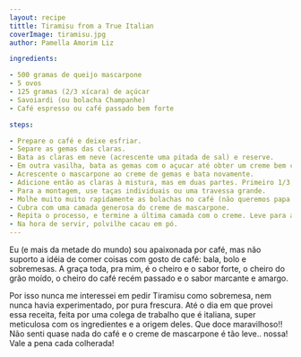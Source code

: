 ```yaml
---
layout: recipe
tittle: Tiramisu from a True Italian
coverImage: tiramisu.jpg
author: Pamella Amorim Liz

ingredients:

- 500 gramas de queijo mascarpone
- 5 ovos
- 125 gramas (2/3 xícara) de açúcar
- Savoiardi (ou bolacha Champanhe)
- Café espresso ou café passado bem forte

steps:

- Prepare o café e deixe esfriar.
- Separe as gemas das claras.
- Bata as claras em neve (acrescente uma pitada de sal) e reserve.
- Em outra vasilha, bata as gemas com o açucar até obter um creme bem claro e fofo.
- Acrescente o mascarpone ao creme de gemas e bata novamente.
- Adicione então as claras à mistura, mas em duas partes. Primeiro 1/3, misturando vigorosamente. Os outros 2/3, misture delicadamente para não perder a aeração.
- Para a montagem, use taças individuais ou uma travessa grande.
- Molhe muito muito rapidamente as bolachas no café (não queremos papa de bolacha) e faça uma camada no fundo do recipiente.
- Cubra com uma camada generosa do creme de mascarpone.
- Repita o processo, e termine a última camada com o creme. Leve para a geladeira por no mínimo 8 horas, mas bom mesmo é de um dia para o outro.
- Na hora de servir, polvilhe cacau em pó.
---
```


Eu (e mais da metade do mundo) sou apaixonada por café, mas não suporto a idéia de comer coisas com gosto de café: bala, bolo e sobremesas. A graça toda, pra mim, é o cheiro e o sabor forte, o cheiro do grão moído, o cheiro do café recém passado e o sabor marcante e amargo.

Por isso nunca me interessei em pedir Tiramisu como sobremesa, nem nunca havia experimentado, por pura frescura. Até o dia em que provei essa receita, feita por uma colega de trabalho que é italiana, super meticulosa com os ingredientes e a origem deles. Que doce maravilhoso!! Não senti quase nada do café e o creme de mascarpone é tão leve.. nossa! Vale a pena cada colherada!
